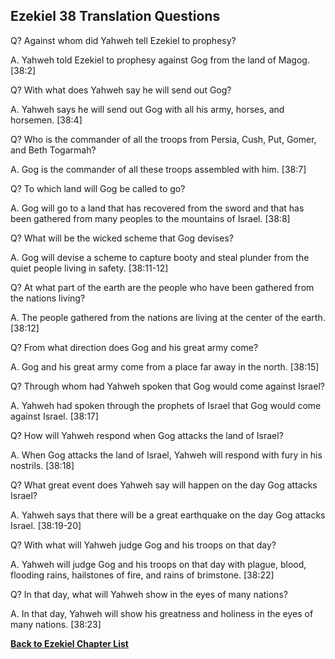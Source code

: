 ## Ezekiel 38 Translation Questions ##

Q? Against whom did Yahweh tell Ezekiel to prophesy?

A. Yahweh told Ezekiel to prophesy against Gog from the land of Magog. [38:2]

Q? With what does Yahweh say he will send out Gog?

A. Yahweh says he will send out Gog with all his army, horses, and horsemen. [38:4]

Q? Who is the commander of all the troops from Persia, Cush, Put, Gomer, and Beth Togarmah?

A. Gog is the commander of all these troops assembled with him. [38:7]

Q? To which land will Gog be called to go?

A. Gog will go to a land that has recovered from the sword and that has been gathered from many peoples to the mountains of Israel. [38:8]

Q? What will be the wicked scheme that Gog devises?

A. Gog will devise a scheme to capture booty and steal plunder from the quiet people living in safety. [38:11-12]

Q? At what part of the earth are the people who have been gathered from the nations living?

A. The people gathered from the nations are living at the center of the earth. [38:12]

Q? From what direction does Gog and his great army come?

A. Gog and his great army come from a place far away in the north. [38:15]

Q? Through whom had Yahweh spoken that Gog would come against Israel?

A. Yahweh had spoken through the prophets of Israel that Gog would come against Israel. [38:17]

Q? How will Yahweh respond when Gog attacks the land of Israel?

A. When Gog attacks the land of Israel, Yahweh will respond with fury in his nostrils. [38:18]

Q? What great event does Yahweh say will happen on the day Gog attacks Israel?

A. Yahweh says that there will be a great earthquake on the day Gog attacks Israel. [38:19-20]

Q? With what will Yahweh judge Gog and his troops on that day?

A. Yahweh will judge Gog and his troops on that day with plague, blood, flooding rains, hailstones of fire, and rains of brimstone. [38:22]

Q? In that day, what will Yahweh show in the eyes of many nations?

A. In that day, Yahweh will show his greatness and holiness in the eyes of many nations. [38:23]

__[Back to Ezekiel Chapter List](./)__

